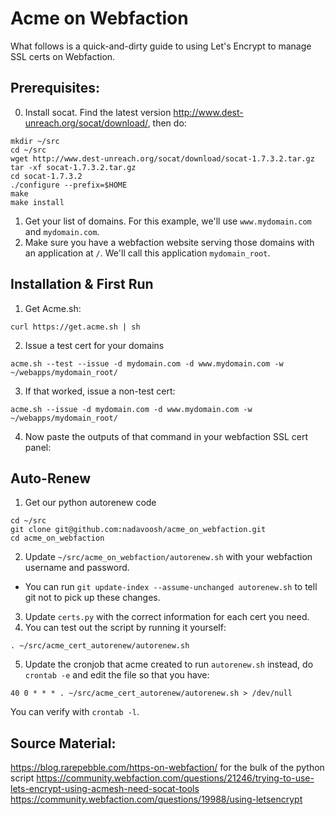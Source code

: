 # Acme on Webfaction

What follows is a quick-and-dirty guide to using Let's Encrypt to manage SSL certs on Webfaction. 

## Prerequisites:
0. Install socat. Find the latest version http://www.dest-unreach.org/socat/download/, then do:
```
mkdir ~/src
cd ~/src
wget http://www.dest-unreach.org/socat/download/socat-1.7.3.2.tar.gz
tar -xf socat-1.7.3.2.tar.gz 
cd socat-1.7.3.2
./configure --prefix=$HOME
make
make install
```
1. Get your list of domains. For this example, we'll use `www.mydomain.com` and `mydomain.com`. 
2. Make sure you have a webfaction website serving those domains with an application at `/`. We'll call this application `mydomain_root`.

## Installation & First Run
1. Get Acme.sh:
```
curl https://get.acme.sh | sh
```
2. Issue a test cert for your domains
```
acme.sh --test --issue -d mydomain.com -d www.mydomain.com -w ~/webapps/mydomain_root/
```
3. If that worked, issue a non-test cert:
```
acme.sh --issue -d mydomain.com -d www.mydomain.com -w ~/webapps/mydomain_root/
```
4. Now paste the outputs of that command in your webfaction SSL cert panel:

## Auto-Renew
1. Get our python autorenew code
```
cd ~/src
git clone git@github.com:nadavoosh/acme_on_webfaction.git
cd acme_on_webfaction
```
2. Update `~/src/acme_on_webfaction/autorenew.sh` with your webfaction username and password.
  * You can run `git update-index --assume-unchanged autorenew.sh` to tell git not to pick up these changes.
3. Update `certs.py` with the correct information for each cert you need. 
4. You can test out the script by running it yourself: 
```
. ~/src/acme_cert_autorenew/autorenew.sh
```
5. Update the cronjob that acme created to run `autorenew.sh` instead, do `crontab -e` and edit the file so that you have:
```
40 0 * * * . ~/src/acme_cert_autorenew/autorenew.sh > /dev/null
```
You can verify with `crontab -l`.

## Source Material:
https://blog.rarepebble.com/https-on-webfaction/ for the bulk of the python script
https://community.webfaction.com/questions/21246/trying-to-use-lets-encrypt-using-acmesh-need-socat-tools
https://community.webfaction.com/questions/19988/using-letsencrypt
